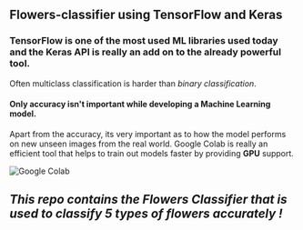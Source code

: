 ## Flowers-classifier using TensorFlow and Keras

###   **TensorFlow** is one of the most used ML libraries used today and the **Keras** API is really an add on to the already powerful tool. 
Often multiclass classification is harder than *binary classification*.

#### Only accuracy isn't important while developing a Machine Learning model.
Apart from the accuracy, its very important as to how the model performs on new unseen images from the real world. Google Colab is 
really an efficient tool that helps to train out models faster by providing **GPU** support. 

![Google Colab](https://miro.medium.com/max/2560/1*8N7xbq6ahVvWkEq_S5EhMA.jpeg)

  ## *This repo contains the **Flowers Classifier** that is used to classify **5 types** of flowers accurately !*
